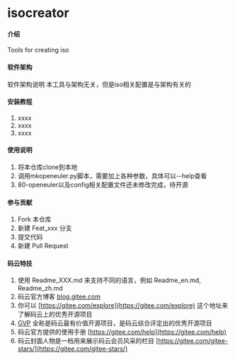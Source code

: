 # isocreator

#### 介绍
Tools for creating iso

#### 软件架构
软件架构说明
本工具与架构无关，但是iso相关配置是与架构有关的


#### 安装教程

1.  xxxx
2.  xxxx
3.  xxxx

#### 使用说明

1.  将本仓库clone到本地
2.  调用mkopeneuler.py脚本，需要加上各种参数，具体可以--help查看
3.  80-openeuler以及config相关配置文件还未修改完成，待开源

#### 参与贡献

1.  Fork 本仓库
2.  新建 Feat_xxx 分支
3.  提交代码
4.  新建 Pull Request


#### 码云特技

1.  使用 Readme\_XXX.md 来支持不同的语言，例如 Readme\_en.md, Readme\_zh.md
2.  码云官方博客 [blog.gitee.com](https://blog.gitee.com)
3.  你可以 [https://gitee.com/explore](https://gitee.com/explore) 这个地址来了解码云上的优秀开源项目
4.  [GVP](https://gitee.com/gvp) 全称是码云最有价值开源项目，是码云综合评定出的优秀开源项目
5.  码云官方提供的使用手册 [https://gitee.com/help](https://gitee.com/help)
6.  码云封面人物是一档用来展示码云会员风采的栏目 [https://gitee.com/gitee-stars/](https://gitee.com/gitee-stars/)
